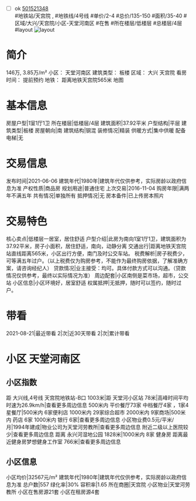 - [ ] ok [501521348](https://bj.5i5j.com/ershoufang/501521348.html)  
 #地铁站/天宫院 ,  #地铁线/4号线
#单价/2-4 #总价/135-150 #面积/35-40   #区域/大兴/天宫院/小区-天堂河南区 #在售 #所在楼层/低楼层 #总楼层/4层 #layout 
![layout](http://image2a.5i5j.com/bdir/layout/53bf3e595d3641388ec7f66dff8c30b5.jpg_P5.jpg) 
# 简介 
 146万,  3.85万/m² 
小区： 天堂河南区
建筑类型： 板楼
区域： 大兴 天宫院
看房时间： 提前预约
地铁： 距离地铁天宫院565米 地图
# 基本信息 
 房屋户型|1室1厅1卫
所在楼层|低楼层/4层
建筑面积|37.92平米
户型结构|平层
建筑类型|板楼
房屋朝向|南
建筑结构|钢混
装修情况|精装
供暖方式|集中供暖
配备电梯|无
# 交易信息 
 发布时间|2021-06-06
建筑年代|1980年|建筑年代仅供参考，实际房龄以政府信息为准
产权性质|商品房
规划用途|普通住宅
上次交易|2016-11-04
购房年限|满两年不满五年
共有情况|单独所有
抵押情况|无
房本备件|已上传房本照片
# 交易特色 
 核心卖点|低楼层一居室，居住舒适
户型介绍|此房为南向1室1厅1卫，建筑面积为37.92平米，房子小面积，居住舒适，南向，动静分离
交通出行|距离地铁天宫院站直线距离565米，小区出行方便，南门及时公交车站。
税费解析|房子税费少，可等满五年过户。（以上税费仅为购房参考，不能作为最终购房依据，了解准确方案，请咨询经纪人）
贷款情况|业主接受：均可。具体付款方式可以沟通。（贷款情况仅供参考，最终以实际情况为准）
周边配套|小区南侧是菜市场，超市，公交站
小区信息|小区环境好，居室舒适
权属抵押|无抵押，随时可以签约，随时过户。
# 带看 
 2021-08-21|最近带看	 2|次|近30天带看	 2|次|累计带看
# 小区 天堂河南区
## 小区指数 
 距 大兴线,4号线 天宫院地铁站-B口 1003米|距 天堂河小区站 78米|高峰时间平均时速为26.9km/h|查看更多周边信息
500米内 平价餐厅73家
中档餐厅4家 ，1家4星餐厅|500米内 6家便利店
1000米内 29家综合超市
2000米内 9家商场|500米内 药店 6家
1000米内 银行 6家|查看更多周边信息
小区物业费0.5元/平米/月|1994年建成|物业公司为天堂河劳教所|查看更多周边信息
附近二级以上医院较少|查看更多周边信息
距离 永兴河湿地公园 1828米|1000米内 8家 健身房
距离最近健身房梦想健身工作室 766米|查看更多周边信息
## 小区信息 
 小区均价|32567元/m²
建筑年代|1980年|建筑年代仅供参考，实际房龄以政府信息为准
总户数|557
绿化率|30%
容积率|1.65
所在商圈|天宫院
小区物业|天堂河劳教所
小区在售房源21套
小区在租房源4套

